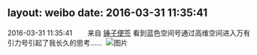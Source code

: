 layout: weibo
date: 2016-03-31 11:35:41
---
2016-03-31 11:35:41  &nbsp;&nbsp;&nbsp;&nbsp;&nbsp;&nbsp; 来自 <a href="http://app.weibo.com/t/feed/4WCtHv" rel="nofollow">锤子便签</a>
看到蓝色空间号通过高维空间进入万有引力号引起了我长久的思考…… ​​​
![图片](https://ww4.sinaimg.cn/large/6d2a6003jw1f2fw3ytpsbj20ri2oy4nb.jpg)
